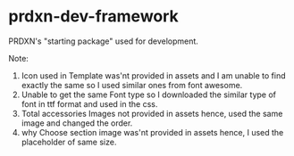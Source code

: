 prdxn-dev-framework
===================

PRDXN's "starting package" used for development.


Note:

1) Icon used in Template was'nt provided in assets  and I am unable to find exactly the same so I used similar ones from font awesome.
2) Unable to get the same Font type  so I downloaded the similar type of font in ttf format and used in the css.
3) Total accessories Images not provided in assets hence, used the same image and changed the order.
4)  why Choose section image was'nt provided in assets hence, I used the placeholder of  same size.